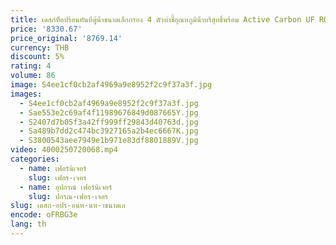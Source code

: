 ```yaml
---
title: เดสก์ท็อปร้อนทันทีตู้น้ําขนาดเล็กกรอง 4 ตัวบ่งชี้อุณหภูมิน้ําบริสุทธิ์พร้อม Active Carbon UF RO
price: '8330.67'
price_original: '8769.14'
currency: THB
discount: 5%
rating: 4
volume: 86
image: S4ee1cf0cb2af4969a9e8952f2c9f37a3f.jpg
images:
  - S4ee1cf0cb2af4969a9e8952f2c9f37a3f.jpg
  - Sae553e2c69af4f11989676849d087665Y.jpg
  - S2407d7b05f3a42ff999ff29843d40763d.jpg
  - Sa489b7dd2c474bc3927165a2b4ec6667K.jpg
  - S3800543aee7949e1b971e83df8801889V.jpg
video: 4000250720068.mp4
categories:
  - name: เฟอร์นิเจอร์
    slug: เฟอร-เจอร
  - name: อุปกรณ์ เฟอร์นิเจอร์
    slug: ปกรณ-เฟอร-เจอร
slug: เดสก-อปร-อนท-นท-าขนาดเล
encode: oFRBG3e
lang: th
---
```

  